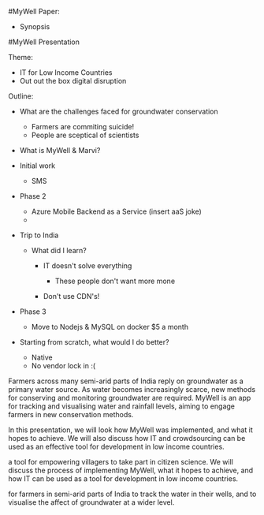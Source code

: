 #MyWell Paper:

- Synopsis

#MyWell Presentation

Theme:
- IT for Low Income Countries
- Out out the box digital disruption


Outline:
- What are the challenges faced for groundwater conservation
  - Farmers are commiting suicide!
  - People are sceptical of scientists
- What is MyWell & Marvi?
- Initial work
  - SMS
- Phase 2
  - Azure Mobile Backend as a Service (insert aaS joke)
  -
- Trip to India
  - What did I learn?
    - IT doesn't solve everything
      - These people don't want more mone

    - Don't use CDN's!
- Phase 3
  - Move to Nodejs & MySQL on docker $5 a month

- Starting from scratch, what would I do better?
  - Native
  - No vendor lock in :(

Farmers across many semi-arid parts of India reply on groundwater as a primary water source. As water becomes increasingly scarce, new methods for conserving and monitoring groundwater are required. MyWell is an app for tracking and visualising water and rainfall levels, aiming to engage farmers in new conservation methods.

In this presentation, we will look how MyWell was implemented, and what it hopes to achieve. We will also discuss how IT and crowdsourcing can be used as an effective tool for development in low income countries.


 a tool for empowering villagers to take part in citizen science. We will discuss the process of implementing MyWell, what it hopes to achieve, and how IT can be used as a tool for development in low income countries.


 for farmers in semi-arid parts of India to track the water in their wells, and to visualise the affect of groundwater at a wider level.
